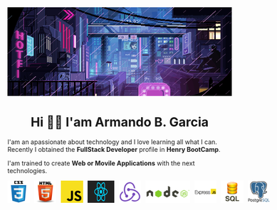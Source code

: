 <img src='baner.gif' height="200px" width="100%">

<h1 align="center" >Hi 👋🏽 I'am Armando B. Garcia</h1>
</hr>

I'am an apassionate about technology and I love learning all what I can. Recently I obtained the **FullStack Developer** profile in **Henry BootCamp**.

I'am trained to create **Web or Movile Applications** with the next technologies.

<div style="display: flex; gap: 10px; align-items: center;">
<img src='images/CSS3.png' src='css' height='50px'>
<img src='images/html5_logo.png' src='html' height='50px'>
<img src='images/javascript.png' src='javascript' height='50px'>
<img src='images/react-2.gif' src='react' height='50px' width="60">
<img src='images/redux.png' src='redux' height='50px'>
<img src='images/nodejs.gif' src='node' height='50px'>
<img src='images/express-js.png' src='express' height='50px'>
<img src='images/sql.png' src='sql' height='50px'>
<img src='images/Postgre.png' src='postgres' height='50px'>
</div>

